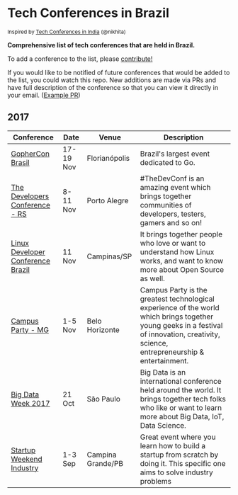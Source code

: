 # Tech Conferences in Brazil
<sup>Inspired by [Tech Conferences in India](https://github.com/nikhita/tech-conferences-india) (@nikhita)</sup>

**Comprehensive list of tech conferences that are held in Brazil.**

To add a conference to the list, please [contribute!](CONTRIBUTING.md)

If you would like to be notified of future conferences that would be added to the list, you could watch this repo. New additions are made via PRs and have full description of the conference so that you can view it directly in your email. ([Example PR](https://github.com/samanthakem/tech-conferences-brazil/pull/1))

## 2017

| Conference | Date | Venue | Description |
|------------|------|-------|-------------|
| [GopherCon Brasil](https://2017.gopherconbr.org/) | 17-19 Nov | Florianópolis | Brazil's largest event dedicated to Go. |
| [The Developers Conference - RS](http://www.thedevelopersconference.com.br/tdc/2017/portoalegre/trilhas) | 8-11 Nov | Porto Alegre | #TheDevConf is an amazing event which brings together communities of developers, testers, gamers and so on!
| [Linux Developer Conference Brazil](http://linuxdev-br.net/) | 11 Nov | Campinas/SP | It brings together people who love or want to understand how Linux works, and want to know more about Open Source as well.
| [Campus Party - MG](http://brasil.campus-party.org/minas-gerais/) | 1-5 Nov | Belo Horizonte | Campus Party is the greatest technological experience of the world which brings together young geeks in a festival of innovation, creativity, science, entrepreneurship & entertainment.
| [Big Data Week 2017](http://sao-paulo.bigdataweek.com/) | 21 Oct | São Paulo | Big Data is an international conference held around the world. It brings together tech folks who like or want to learn more about Big Data, IoT, Data Science.
| [Startup Weekend Industry](https://www.sympla.com.br/startup-weekend-campina-grande-industry__144103) | 1-3 Sep | Campina Grande/PB | Great event where you learn how to build a startup from scratch by doing it. This specific one aims to solve industry problems
